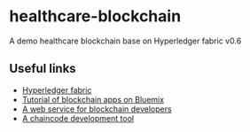 # healthcare-blockchain

A demo healthcare blockchain base on Hyperledger fabric v0.6

## Useful links

* [Hyperledger fabric](https://github.com/hyperledger/fabric)
* [Tutorial of blockchain apps on Bluemix](https://console.ng.bluemix.net/docs/services/blockchain/ibmblockchain_tutorials.html)
* [A web service for blockchain developers](https://crl.ptopenlab.com:8800/bc/)
* [A chaincode development tool](https://github.com/lafenicecc/chaincode-dev-env)